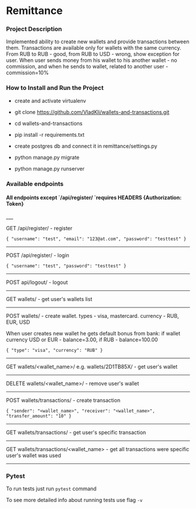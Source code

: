 <h1>Remittance</h1>

<h3>Project Description</h3>
Implemented ability to create new wallets and provide transactions between them. Transactions are available only for wallets with the same currency. From RUB to RUB - good, from RUB to USD - wrong, show exception for user. When user sends money from his wallet to his another wallet - no commission, and when he sends to wallet, related to another user - commission=10%

<h3>How to Install and Run the Project</h3>

* create and activate virtualenv

* git clone https://github.com/VladKli/wallets-and-transactions.git

* cd wallets-and-transactions

* pip install -r requirements.txt

* create postgres db and connect it in remittance/settings.py

* python manage.py migrate

* python manage.py runserver

<h3>Available endpoints</h3>
<h4>All endpoints except `/api/register/ `requires HEADERS {Authorization: Token}</h4>
___

GET /api/register/ - register

`{
    "username": "test",
    "email": "123@at.com",
    "password": "testtest"
}`

___

POST /api/register/ - login

`{
    "username": "test",
    "password": "testtest"
}`
___

POST api/logout/ - logout

___

GET wallets/ - get user's wallets list

___

POST wallets/ - create wallet. types - visa, mastercard. currency - RUB, EUR, USD

When user creates new wallet he gets default bonus from bank: if wallet currency USD or EUR - balance=3.00, if RUB - balance=100.00

`{
 "type": "visa",
 "currency": "RUB"
}`

___
GET wallets/<wallet_name>/  e.g. wallets/2D1TB85X/ - get user's wallet
___

DELETE wallets/<wallet_name>/ - remove user's wallet
___

POST wallets/transactions/ - create transaction

`{
"sender": "<wallet_name>",
"receiver": "<wallet_name>",
"transfer_amount": "10"
}`
___

GET wallets/transactions/<pk> - get user's specific transaction
___

GET wallets/transactions/<wallet_name> - get all transactions were specific user's wallet was used
___
<h3>Pytest</h3>

To run tests just run `pytest` command

To see more detailed info about running tests use flag `-v`